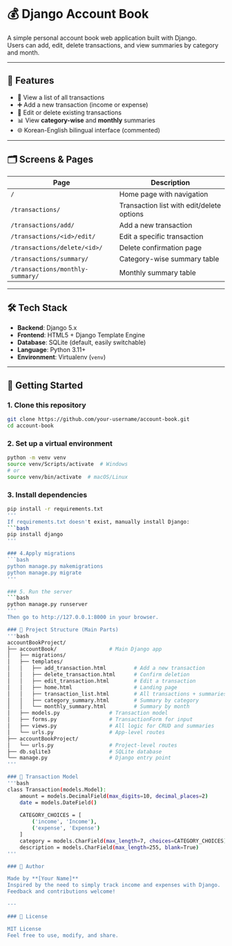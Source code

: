 # 💰 Django Account Book

A simple personal account book web application built with Django.  
Users can add, edit, delete transactions, and view summaries by category and month.

---

## 📌 Features

- 📄 View a list of all transactions
- ➕ Add a new transaction (income or expense)
- 📝 Edit or delete existing transactions
- 📊 View **category-wise** and **monthly** summaries
- 🌐 Korean-English bilingual interface (commented)

---

## 🗂️ Screens & Pages

| Page | Description |
|------|-------------|
| `/` | Home page with navigation |
| `/transactions/` | Transaction list with edit/delete options |
| `/transactions/add/` | Add a new transaction |
| `/transactions/<id>/edit/` | Edit a specific transaction |
| `/transactions/delete/<id>/` | Delete confirmation page |
| `/transactions/summary/` | Category-wise summary table |
| `/transactions/monthly-summary/` | Monthly summary table |

---

## 🛠️ Tech Stack

- **Backend**: Django 5.x
- **Frontend**: HTML5 + Django Template Engine
- **Database**: SQLite (default, easily switchable)
- **Language**: Python 3.11+
- **Environment**: Virtualenv (`venv`)

---

## 🚀 Getting Started

### 1. Clone this repository

```bash
git clone https://github.com/your-username/account-book.git
cd account-book
```

### 2. Set up a virtual environment

```bash
python -m venv venv
source venv/Scripts/activate  # Windows
# or
source venv/bin/activate  # macOS/Linux
```

### 3. Install dependencies

```bash
pip install -r requirements.txt
'''
If requirements.txt doesn't exist, manually install Django:
```bash
pip install django
'''

### 4.Apply migrations
```bash
python manage.py makemigrations
python manage.py migrate
'''

### 5. Run the server
```bash
python manage.py runserver
'''
Then go to http://127.0.0.1:8000 in your browser.

### 📁 Project Structure (Main Parts)
'''bash
accountBookProject/
├── accountBook/                 # Main Django app
│   ├── migrations/
│   ├── templates/
│   │   ├── add_transaction.html         # Add a new transaction
│   │   ├── delete_transaction.html      # Confirm deletion
│   │   ├── edit_transaction.html        # Edit a transaction
│   │   ├── home.html                    # Landing page
│   │   ├── transaction_list.html        # All transactions + summaries
│   │   ├── category_summary.html        # Summary by category
│   │   └── monthly_summary.html         # Summary by month
│   ├── models.py                # Transaction model
│   ├── forms.py                 # TransactionForm for input
│   ├── views.py                 # All logic for CRUD and summaries
│   └── urls.py                  # App-level routes
├── accountBookProject/
│   └── urls.py                  # Project-level routes
├── db.sqlite3                   # SQLite database
└── manage.py                    # Django entry point
'''

### 📝 Transaction Model
'''bash
class Transaction(models.Model):
    amount = models.DecimalField(max_digits=10, decimal_places=2)
    date = models.DateField()
    
    CATEGORY_CHOICES = [
        ('income', 'Income'),
        ('expense', 'Expense')
    ]
    category = models.CharField(max_length=7, choices=CATEGORY_CHOICES)
    description = models.CharField(max_length=255, blank=True)
'''

### 🙌 Author

Made by **[Your Name]**  
Inspired by the need to simply track income and expenses with Django.  
Feedback and contributions welcome!

---

### 📜 License

MIT License  
Feel free to use, modify, and share.
